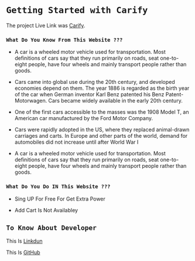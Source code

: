 # `Getting Started with Carify`

The project Live Link was [Carify](https://carify-2021.web.app/).

### `What Do You Know From This Website ???`

- A car is a wheeled motor vehicle used for transportation. Most definitions of cars say that they run primarily on roads, seat one-to-eight people, have four wheels and mainly transport people rather than goods.

- Cars came into global use during the 20th century, and developed economies depend on them. The year 1886 is regarded as the birth year of the car when German inventor Karl Benz patented his Benz Patent-Motorwagen. Cars became widely available in the early 20th century.

- One of the first cars accessible to the masses was the 1908 Model T, an American car manufactured by the Ford Motor Company.

- Cars were rapidly adopted in the US, where they replaced animal-drawn carriages and carts. In Europe and other parts of the world, demand for automobiles did not increase until after World War I

- A car is a wheeled motor vehicle used for transportation. Most definitions of cars say that they run primarily on roads, seat one-to-eight people, have four wheels and mainly transport people rather than goods.

### `What Do You Do IN This Website ???`

- Sing UP For Free For Get Extra Power

- Add Cart Is Not Availabley

## `To Know About Developer`

This Is [Linkdun](https://www.linkedin.com/in/md-bayazid-5bb117216/)

This Is [GitHub](https://github.com/MdBayazid-star)

